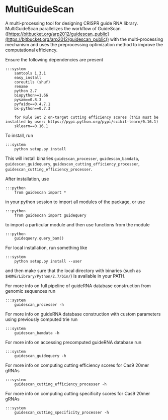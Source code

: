 # MultiGuideScan
A multi-processing tool for designing CRISPR guide RNA library.
MultiGuideScan parallelizes the workflow of GuideScan ([https://bitbucket.org/arp2012/guidescan_public](https://bitbucket.org/arp2012/guidescan_public)) with the multi-processing mechanism and uses the preprocessing optimization method to improve the computational efficiency.


Ensure the following dependencies are present

    :::system
        samtools 1.3.1
        easy_install
        coreutils (shuf)
        rename
        python 2.7
        biopython>=1.66
        pysam==0.8.3
        pyfaidx==0.4.7.1
        bx-python==0.7.3
        
        for Rule Set 2 on-target cutting efficiency scores (this must be installed by user: https://pypi.python.org/pypi/scikit-learn/0.16.1)
        sklearn==0.16.1

To install, run 

    :::system
        python setup.py install

This will install binaries `guidescan_processer`, `guidescan_bamdata`, `guidescan_guidequery`, `guidescan_cutting_efficiency_processer`, `guidescan_cutting_efficiency_processer`.

After installation, use

    :::python
        from guidescan import *

in your python session to import all modules of the package, or use

    :::python
        from guidescan import guidequery

to import a particular module and then use functions from the module

    :::python
        guidequery.query_bam()

For local installation, run something like

    :::system
        python setup.py install --user

and then make sure that the local directory with binaries (such as `$HOME/Library/Python/2.7/bin/`) is available in your PATH.


For more info on full pipeline of guideRNA database construction from genomic sequences run

    :::system
        guidescan_processer -h

For more info on guideRNA database construction with custom parameters using previously computed trie run

    :::system
        guidescan_bamdata -h

For more info on accessing precomputed guideRNA database run

    :::system
        guidescan_guidequery -h

For more info on computing cutting efficiency scores for Cas9 20mer gRNAs

	:::system
		guidescan_cutting_efficiency_processer -h

For more info on computing cutting specificity scores for Cas9 20mer gRNAs

	:::system
		guidescan_cutting_specificity_processer -h

